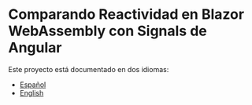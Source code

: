 # Comparando Reactividad en Blazor WebAssembly con Signals de Angular

Este proyecto está documentado en dos idiomas:
- [Español](README_ES.md)
- [English](README_EN.md)



